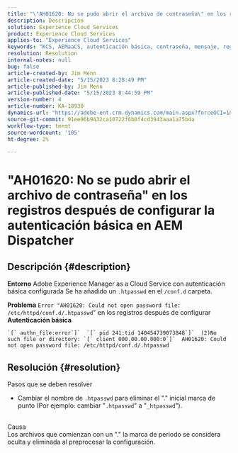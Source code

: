 ```yaml
---
title: "\"AH01620: No se pudo abrir el archivo de contraseña\" en los registros después de configurar la autenticación básica en AEM Dispatcher"
description: Descripción
solution: Experience Cloud Services
product: Experience Cloud Services
applies-to: "Experience Cloud Services"
keywords: "KCS, AEMaaCS, autenticación básica, contraseña, mensaje, registros, AEM, dispatcher, Adobe Experience Manager, AH01620, solución de problemas"
resolution: Resolution
internal-notes: null
bug: false
article-created-by: Jim Menn
article-created-date: "5/15/2023 8:28:49 PM"
article-published-by: Jim Menn
article-published-date: "5/15/2023 8:44:59 PM"
version-number: 4
article-number: KA-18930
dynamics-url: "https://adobe-ent.crm.dynamics.com/main.aspx?forceUCI=1&pagetype=entityrecord&etn=knowledgearticle&id=f4a5c117-5ff3-ed11-8848-6045bd006079"
source-git-commit: 91ee96b9432ca10722f6b0f4cd3943aaa1a75b4a
workflow-type: tm+mt
source-wordcount: '105'
ht-degree: 2%

---
```


# &quot;AH01620: No se pudo abrir el archivo de contraseña&quot; en los registros después de configurar la autenticación básica en AEM Dispatcher

## Descripción {#description}


<b>Entorno</b>
Adobe Experience Manager as a Cloud Service con autenticación básica configurada Se ha añadido un `.htpasswd` en el `/conf.d` carpeta.

<b>Problema</b>
`Error "AH01620: Could not open password file: /etc/httpd/conf.d/.htpasswd`&quot; en los registros después de configurar <b>Autenticación básica</b>


```
`[` authn_file:error`]`  `[` pid 241:tid 140454739073848`]`  (2)No such file or directory: `[` client 000.00.00.000:0`]`  AH01620: Could not open password file: /etc/httpd/conf.d/.htpasswd
```





## Resolución {#resolution}

Pasos que se deben resolver<br>
- Cambiar el nombre de `.htpasswd` para eliminar el &quot;.&quot; inicial marca de punto (Por ejemplo: cambiar &quot;`.htpasswd`&quot; a &quot;`_htpasswd`&quot;).

<br>Causa<br>
Los archivos que comienzan con un &quot;.&quot; la marca de periodo se considera oculta y eliminada al preprocesar la configuración.
